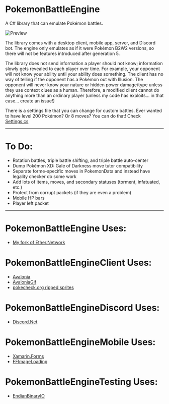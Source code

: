 # PokemonBattleEngine

A C# library that can emulate Pokémon battles.

![Preview](Preview.gif)

The library comes with a desktop client, mobile app, server, and Discord bot.
The engine only emulates as if it were Pokémon B2W2 versions, so there will not be features introduced after generation 5.

The library does not send information a player should not know; information slowly gets revealed to each player over time.
For example, your opponent will not know your ability until your ability does something. The client has no way of telling if the opponent has a Pokémon out with Illusion.
The opponent will never know your nature or hidden power damage/type unless they use context clues as a human.
Therefore, a modified client cannot do anything more than an ordinary player (unless my code has exploits... in that case... create an issue!)

There is a settings file that you can change for custom battles. Ever wanted to have level 200 Pokémon? Or 8 moves? You can do that!
Check [Settings.cs](PokemonBattleEngine/Data/Settings.cs)

----
# To Do:
* Rotation battles, triple battle shifting, and triple battle auto-center
* Dump Pokémon XD: Gale of Darkness move tutor compatibility
* Separate forme-specific moves in PokemonData and instead have legality checker do some work
* Add lots of items, moves, and secondary statuses (torment, infatuated, etc.)
* Protect from corrupt packets (if they are even a problem)
* Mobile HP bars
* Player left packet

----
# PokemonBattleEngine Uses:
* [My fork of Ether.Network](https://github.com/Kermalis/Ether.Network)

# PokemonBattleEngineClient Uses:
* [Avalonia](https://github.com/AvaloniaUI/Avalonia)
* [AvaloniaGif](https://github.com/jmacato/AvaloniaGif)
* [pokecheck.org ripped sprites](http://sprites.pokecheck.org)

# PokemonBattleEngineDiscord Uses:
* [Discord.Net](https://github.com/RogueException/Discord.Net)

# PokemonBattleEngineMobile Uses:
* [Xamarin.Forms](https://github.com/xamarin/Xamarin.Forms)
* [FFImageLoading](https://github.com/luberda-molinet/FFImageLoading)

# PokemonBattleEngineTesting Uses:
* [EndianBinaryIO](https://github.com/Kermalis/EndianBinaryIO)